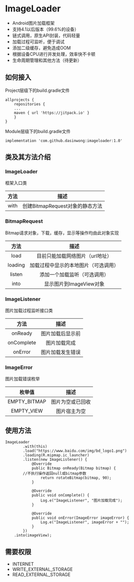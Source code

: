 # ImageLoader
- Android图片加载框架
- 支持4.1以后版本（99.6%的设备）
- 链式调用，原生API封装，代码轻量
- 加载过程可监听，便于调试
- 添加二级缓存，避免造成OOM
- 根据设备CPU进行并发处理，效率快不卡顿
- 生命周期管理和其他方法（待更新）
## 如何接入
Project层级下的build.gradle文件
```
allprojects {
    repositories {
    ...
    maven { url 'https://jitpack.io' }
    }
}
```
Module层级下的build.gradle文件
```
implementation 'com.github.dasinwong:imageloader:1.0'
```
## 类及其方法介绍
### ImageLoader
框架入口类

| 方法 | 描述 |
| :-------------: | :-------------: |
| with | 创建BitmapRequest对象的静态方法 |

### BitmapRequest
Bitmap请求对象，下载，缓存，显示等操作均由此对象实现

| 方法 | 描述 |
| :-------------: | :-------------: |
| load | 目前只能加载网络图片（url地址） |
| loading | 加载过程中显示的本地图片（可选调用） |
| listen | 添加一个加载监听（可选调用） |
| into | 显示图片到ImageView对象 |

### ImageListener
图片加载过程监听接口类

| 方法 | 描述 |
| :-------------: | :-------------: |
| onReady | 图片加载后显示前 |
| onComplete | 图片加载完成 |
| onError | 图片加载发生错误 |

### ImageError
图片加载错误枚举

| 枚举值 | 描述 |
| :-------------: | :-------------: |
| EMPTY_BITMAP | 图片为空或已回收 |
| EMPTY_VIEW | 图片宿主为空 |

## 使用方法
```
ImageLoader
        .with(this)
        .load("https://www.baidu.com/img/bd_logo1.png")
        .loading(R.mipmap.ic_launcher)
        .listen(new ImageListener() {
            @Override
            public Bitmap onReady(Bitmap bitmap) {
		//不执行操作返回null或bitmap参数
                return rotateBitmap(bitmap, 90); 
            }

            @Override
            public void onComplete() {
                Log.e("ImageListener", "图片加载完成");
            }

            @Override
            public void onError(ImageError imageError) {
                Log.e("ImageListener", imageError + "");
            }
        })
    .into(imageView);
```
## 需要权限
- INTERNET
- WRITE_EXTERNAL_STORAGE
- READ_EXTERNAL_STORAGE
